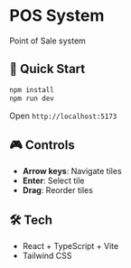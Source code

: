 # POS System

Point of Sale system 

## 🚀 Quick Start

```bash
npm install
npm run dev
```

Open `http://localhost:5173`

## 🎮 Controls

- **Arrow keys**: Navigate tiles
- **Enter**: Select tile  
- **Drag**: Reorder tiles

## 🛠️ Tech

- React + TypeScript + Vite
- Tailwind CSS
